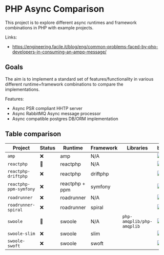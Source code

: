 # PHP Async Comparison

This project is to explore different async runtimes and framework combinations in PHP with example projects.

Links:

- https://engineering.facile.it/blog/eng/common-problems-faced-by-php-developers-in-consuming-an-ampq-message/

## Goals

The aim is to implement a standard set of features/functionality in various different runtime+framework combinations to compare the implementations.

Features:

- Async PSR compliant HHTP server
- Async RabbitMQ Async message processor
- Async compatible postgres DB/ORM implementation

## Table comparison

| Project                | Status | Runtime        | Framework | Libraries                 | badges                                                                                                                                                                                                                                                                                                           |
|------------------------|--------|----------------|-----------|---------------------------|------------------------------------------------------------------------------------------------------------------------------------------------------------------------------------------------------------------------------------------------------------------------------------------------------------------|
| `amp`                  | ❌      | amp            | N/A       |                           | ![](https://img.shields.io/endpoint?url=https://gist.githubusercontent.com/pseudo-su/7cc457b63114c8042d88652573411bed/raw/amp-project-tests.json) ![](https://img.shields.io/endpoint?url=https://gist.githubusercontent.com/pseudo-su/7cc457b63114c8042d88652573411bed/raw/amp-acceptance-tests.json)           |
| `reactphp`             | 🚧     | reactphp       | N/A       |                           | ![](https://img.shields.io/endpoint?url=https://gist.githubusercontent.com/pseudo-su/7cc457b63114c8042d88652573411bed/raw/reactphp-project-tests.json) ![](https://img.shields.io/endpoint?url=https://gist.githubusercontent.com/pseudo-su/7cc457b63114c8042d88652573411bed/raw/reactphp-acceptance-tests.json) |
| `reactphp-driftphp`    | ❌      | reactphp       | driftphp  |                           | ![](https://img.shields.io/endpoint?url=https://gist.githubusercontent.com/pseudo-su/7cc457b63114c8042d88652573411bed/raw/reactphp-driftphp-project-tests.json) ![](https://img.shields.io/endpoint?url=https://gist.githubusercontent.com/pseudo-su/7cc457b63114c8042d88652573411bed/raw/reactphp-driftphp-acceptance-tests.json)           |
| `reactphp-ppm-symfony` | ❌      | reactphp + ppm | symfony   |                           | ![](https://img.shields.io/endpoint?url=https://gist.githubusercontent.com/pseudo-su/7cc457b63114c8042d88652573411bed/raw/reactphp-ppm-symfony-project-tests.json) ![](https://img.shields.io/endpoint?url=https://gist.githubusercontent.com/pseudo-su/7cc457b63114c8042d88652573411bed/raw/reactphp-ppm-symfony-acceptance-tests.json)           |
| `roadrunner`           | ❌      | roadrunner     | N/A       |                           | ![](https://img.shields.io/endpoint?url=https://gist.githubusercontent.com/pseudo-su/7cc457b63114c8042d88652573411bed/raw/roadrunner-project-tests.json) ![](https://img.shields.io/endpoint?url=https://gist.githubusercontent.com/pseudo-su/7cc457b63114c8042d88652573411bed/raw/roadrunner-acceptance-tests.json)           |
| `roadrunner-spiral`    | ❌      | roadrunner     | spiral    |                           | ![](https://img.shields.io/endpoint?url=https://gist.githubusercontent.com/pseudo-su/7cc457b63114c8042d88652573411bed/raw/roadrunner-spiral-project-tests.json) ![](https://img.shields.io/endpoint?url=https://gist.githubusercontent.com/pseudo-su/7cc457b63114c8042d88652573411bed/raw/roadrunner-spiral-acceptance-tests.json)           |
| `swoole`               | 🚧     | swoole         | N/A       | `php-amqplib/php-amqplib` | ![](https://img.shields.io/endpoint?url=https://gist.githubusercontent.com/pseudo-su/7cc457b63114c8042d88652573411bed/raw/swoole-project-tests.json) ![](https://img.shields.io/endpoint?url=https://gist.githubusercontent.com/pseudo-su/7cc457b63114c8042d88652573411bed/raw/swoole-acceptance-tests.json)     |
| `swoole-slim`          | ❌      | swoole         | slim      |                           | ![](https://img.shields.io/endpoint?url=https://gist.githubusercontent.com/pseudo-su/7cc457b63114c8042d88652573411bed/raw/swoole-slim-project-tests.json) ![](https://img.shields.io/endpoint?url=https://gist.githubusercontent.com/pseudo-su/7cc457b63114c8042d88652573411bed/raw/swoole-slim-acceptance-tests.json)           |
| `swoole-swoft`         | ❌      | swoole         | swoft     |                           | ![](https://img.shields.io/endpoint?url=https://gist.githubusercontent.com/pseudo-su/7cc457b63114c8042d88652573411bed/raw/swoole-swoft-project-tests.json) ![](https://img.shields.io/endpoint?url=https://gist.githubusercontent.com/pseudo-su/7cc457b63114c8042d88652573411bed/raw/swoole-swoft-acceptance-tests.json)           |
